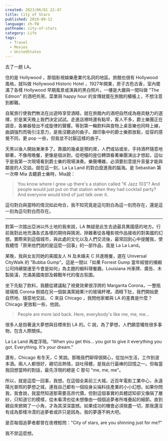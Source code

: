 ```yaml
---
created: 2023/06/01 22:47
title: City of Stars
published: 2019-09-12
language: zh-TW
pathname: city-of-stars
category: Life
tags:
  - Travel
  - Movies
  - UnitedStates
---
```

去了一趟 LA。

住的是 Hollywood ，那個影視娛樂產業代名詞的地區。旅館也很有 Hollywood 風格，就叫做 Hollywood Historic Hotel ，1927年開業，房子古色古香，室內擺滿了各樣 Hollywood 早期風景或演員的黑白照片。一樓是大廳與一間叫做 "The Edmon" 的酒吧共用，菜單與 happy hour 的宣傳就擺在旅館的櫃檯上，不想注意到都難。

自駕旅行使我們無法在出遊時享受酒精，就在旅館內的酒吧自然成為極具魅力的選擇，於是某天晚上我們決定試試。走進店裡時還有點早，客人不多，爵士樂團正在調音，各樂器發出不成旋律的聲響。等到第一輪飲料與食物上桌音樂也同時上線，曲調強烈而吸引注意力，是我沒聽過的曲子。跟印象中的爵士樂那放鬆，從容的感覺不同，更 pop 一些，但我並不討厭這樣的曲子。

天黑以後人開始漸漸多了。靠牆的幾桌是預約席，人們或站或坐，手持酒杯隨意地聊著，不像用晚餐，更像是個派對。從吧檯的座位轉頭看著樂團演出才想起，這似乎是我第一次現場看到爵士樂的現場演奏。樂聲嘈雜，必須要刻意提升音量才能與鄰座的人交談。就在這一刻，La La Land 的對白竄進我的腦海。是 Sebastian 第一次帶 Mia 去聽爵士樂時，Mia說：

> You know where I grew up there's a station called "K Jazz 103"?
> And people would just put on that station when they had cocktail party?
> And everyone would kind of just talk over it.

這句對白與當時的情況如此吻合，我不知究竟是這句對白為這一刻而存在，還是這一刻為這句對白而存在。

---

對第一次踏出亞洲以外土地的我來說，LA 無疑是此生去過最具異國感的地方。行前我對此地充滿各式各樣的期待與猜測，摻雜著從各種影視作品接收的對美國的幻想。實際來到這個城市，與此處的文化以及人們交流後，最常回到心中提醒我，使我體悟「原來他們說的是這麼一回事」的一部作品，竟是 La La Land。

某晚，我與女友同她的美國友人 N 及未婚夫 C 共進晚餐，選在 Universal CityWalk 的 "Bubba Gump"。這是一間以「如果 Forrest Gump 當年經營的捕蝦公司持續營運至今會是如何」為主題的蝦料理餐廳。Louisiana 州車牌、廣告、木製裝潢，充滿美國南部及韓戰年代的復古氛圍。

坐下先點了飲料，我聽從建議點了視覺效果很浮誇的 Margarita Corona，一整瓶玻璃瓶 Corona 倒插在另一個裝滿萊姆果汁的玻璃杯裡。酒精下肚，我們開始更自然地、隨意地交談。 C 來自 Chicago ，我問他家鄉與 LA 的差異是什麼？ Chicago 更放鬆一些，他說。

> People are more laid back. Here, everybody's like me, me, me...

很多人是抱著遠大夢想與目標來到 LA 的。C 說，為了夢想，人們願意犧牲很多事物，包含人際關係。

La La Land 再度浮現。"When you get this... you got to give it everything you got. Everything. It's your dream."

還有，Chicago 有冬天，C 笑說。那晚我們聊得很開心，從加州生活，工作到波本酒。兩人人都很好，親切且熱情，談吐得體，是我此行最棒的回憶之一。但每當我回想當時的對話，最先浮現的總是 C 那句 "me, me, me"。

所以，就是這麼一回事，我想。在這個全美前三大城，近百年電影工業中心，永遠陽光普照的夢想之城，連我自己都有一個投身尖端科技產業的小小幻想。如果你問我，我會說，我當然知道那需要高昂代價，但對這個事實的具體認知卻又像隔了層紗，只知道它的模樣，從未看清也從未想像由一個個追夢者所堆疊起的細節。直到親自來掀開了一小角，才為其深深震撼。如果成功的機會必須捨盡一切，那我還沒有成為那樣冷漠的追夢者或許只是因為，我的夢還不夠大吧。

是否每個追夢者都曾在夜裡輕問："City of stars, are you shinning just for me?"

我不禁這麼想。
